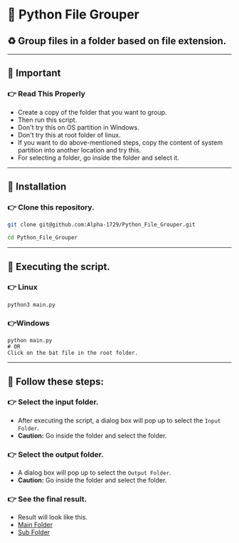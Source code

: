# 🔰 Python File Grouper
## ♻ Group files in a folder based on file extension.
---

## 🔰 Important
### 👉 Read This Properly
- Create a copy of the folder that you want to group.
- Then run this script.
- Don't try this on OS partition in Windows.
- Don't try this at root folder of linux.
- If you want to do above-mentioned steps, copy the content of system partition into another location and try this.
- For selecting a folder, go inside the folder and select it.

---

## 🔰 Installation
### 👉 Clone this repository.
```bash
git clone git@github.com:Alpha-1729/Python_File_Grouper.git

cd Python_File_Grouper
```

---

## 🔰 Executing the script.
### 👉 Linux
```
python3 main.py
```
### 👉Windows
```
python main.py
# OR
Click on the bat file in the root folder.
```

---

## 🔰 Follow these steps:
### 👉 Select the input folder.
- After executing the script, a dialog box will pop up to select the `Input Folder`.
- **Caution:** Go inside the folder and select the folder.
### 👉 Select the output folder.
- A dialog box will pop up to select the `Output Folder`.
- **Caution:** Go inside the folder and select the folder.
### 👉 See the final result.
- Result will look like this.
- [Main Folder](https://raw.githubusercontent.com/Alpha-1729/Python_File_Grouper/master/src/output_1.png)
- [Sub Folder](https://raw.githubusercontent.com/Alpha-1729/Python_File_Grouper/master/src/output_2.png)
